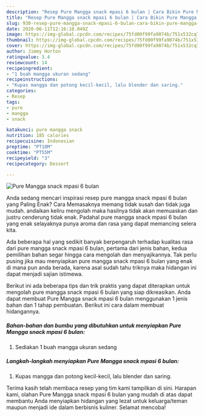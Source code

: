 ```yaml
---
description: "Resep Pure Mangga snack mpasi 6 bulan | Cara Bikin Pure Mangga snack mpasi 6 bulan Yang Menggugah Selera"
title: "Resep Pure Mangga snack mpasi 6 bulan | Cara Bikin Pure Mangga snack mpasi 6 bulan Yang Menggugah Selera"
slug: 930-resep-pure-mangga-snack-mpasi-6-bulan-cara-bikin-pure-mangga-snack-mpasi-6-bulan-yang-menggugah-selera
date: 2020-06-11T12:16:18.049Z
image: https://img-global.cpcdn.com/recipes/75fd00f99fa9074b/751x532cq70/pure-mangga-snack-mpasi-6-bulan-foto-resep-utama.jpg
thumbnail: https://img-global.cpcdn.com/recipes/75fd00f99fa9074b/751x532cq70/pure-mangga-snack-mpasi-6-bulan-foto-resep-utama.jpg
cover: https://img-global.cpcdn.com/recipes/75fd00f99fa9074b/751x532cq70/pure-mangga-snack-mpasi-6-bulan-foto-resep-utama.jpg
author: Jimmy Horton
ratingvalue: 3.4
reviewcount: 14
recipeingredient:
- "1 buah mangga ukuran sedang"
recipeinstructions:
- "Kupas mangga dan potong kecil-kecil, lalu blender dan saring."
categories:
- Resep
tags:
- pure
- mangga
- snack

katakunci: pure mangga snack 
nutrition: 185 calories
recipecuisine: Indonesian
preptime: "PT18M"
cooktime: "PT55M"
recipeyield: "3"
recipecategory: Dessert

---
```



![Pure Mangga snack mpasi 6 bulan](https://img-global.cpcdn.com/recipes/75fd00f99fa9074b/751x532cq70/pure-mangga-snack-mpasi-6-bulan-foto-resep-utama.jpg)

Anda sedang mencari inspirasi resep pure mangga snack mpasi 6 bulan yang Paling Enak? Cara Memasaknya memang tidak susah dan tidak juga mudah. andaikan keliru mengolah maka hasilnya tidak akan memuaskan dan justru cenderung tidak enak. Padahal pure mangga snack mpasi 6 bulan yang enak selayaknya punya aroma dan rasa yang dapat memancing selera kita.



Ada beberapa hal yang sedikit banyak berpengaruh terhadap kualitas rasa dari pure mangga snack mpasi 6 bulan, pertama dari jenis bahan, kedua pemilihan bahan segar hingga cara mengolah dan menyajikannya. Tak perlu pusing jika mau menyiapkan pure mangga snack mpasi 6 bulan yang enak di mana pun anda berada, karena asal sudah tahu triknya maka hidangan ini dapat menjadi sajian istimewa.


Berikut ini ada beberapa tips dan trik praktis yang dapat diterapkan untuk mengolah pure mangga snack mpasi 6 bulan yang siap dikreasikan. Anda dapat membuat Pure Mangga snack mpasi 6 bulan menggunakan 1 jenis bahan dan 1 tahap pembuatan. Berikut ini cara dalam membuat hidangannya.

<!--inarticleads1-->

##### Bahan-bahan dan bumbu yang dibutuhkan untuk menyiapkan Pure Mangga snack mpasi 6 bulan:

1. Sediakan 1 buah mangga ukuran sedang




<!--inarticleads2-->

##### Langkah-langkah menyiapkan Pure Mangga snack mpasi 6 bulan:

1. Kupas mangga dan potong kecil-kecil, lalu blender dan saring.




Terima kasih telah membaca resep yang tim kami tampilkan di sini. Harapan kami, olahan Pure Mangga snack mpasi 6 bulan yang mudah di atas dapat membantu Anda menyiapkan hidangan yang lezat untuk keluarga/teman maupun menjadi ide dalam berbisnis kuliner. Selamat mencoba!

